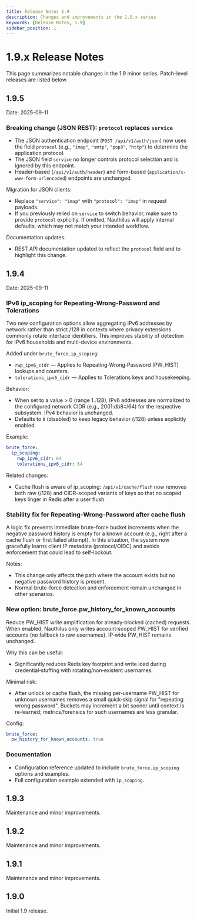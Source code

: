 ```yaml
---
title: Release Notes 1.9
description: Changes and improvements in the 1.9.x series
keywords: [Release Notes, 1.9]
sidebar_position: 1
---
```


# 1.9.x Release Notes

This page summarizes notable changes in the 1.9 minor series. Patch-level releases are listed below.

## 1.9.5

Date: 2025-09-11

### Breaking change (JSON REST): `protocol` replaces `service`

- The JSON authentication endpoint (`POST /api/v1/auth/json`) now uses the field `protocol` (e.g., `"imap"`, `"smtp"`, `"pop3"`, `"http"`) to determine the application protocol.
- The JSON field `service` no longer controls protocol selection and is ignored by this endpoint.
- Header-based (`/api/v1/auth/header`) and form-based (`application/x-www-form-urlencoded`) endpoints are unchanged.

Migration for JSON clients:
- Replace `"service": "imap"` with `"protocol": "imap"` in request payloads.
- If you previously relied on `service` to switch behavior, make sure to provide `protocol` explicitly. If omitted, Nauthilus will apply internal defaults, which may not match your intended workflow.

Documentation updates:
- REST API documentation updated to reflect the `protocol` field and to highlight this change.

## 1.9.4

Date: 2025-09-11

### IPv6 ip_scoping for Repeating‑Wrong‑Password and Tolerations

Two new configuration options allow aggregating IPv6 addresses by network rather than strict /128 in contexts where
privacy extensions commonly rotate interface identifiers. This improves stability of detection for IPv6 households and
multi-device environments.

Added under `brute_force.ip_scoping`:

- `rwp_ipv6_cidr` — Applies to Repeating‑Wrong‑Password (PW_HIST) lookups and counters.
- `tolerations_ipv6_cidr` — Applies to Tolerations keys and housekeeping.

Behavior:
- When set to a value > 0 (range 1..128), IPv6 addresses are normalized to the configured network CIDR (e.g., 2001:db8::/64)
  for the respective subsystem. IPv4 behavior is unchanged.
- Defaults to `0` (disabled) to keep legacy behavior (/128) unless explicitly enabled.

Example:
```yaml
brute_force:
  ip_scoping:
    rwp_ipv6_cidr: 64
    tolerations_ipv6_cidr: 64
```

Related changes:
- Cache flush is aware of ip_scoping: `/api/v1/cache/flush` now removes both raw (/128) and CIDR-scoped variants of keys
  so that no scoped keys linger in Redis after a user flush.

### Stability fix for Repeating‑Wrong‑Password after cache flush

A logic fix prevents immediate brute-force bucket increments when the negative password history is empty for a known
account (e.g., right after a cache flush or first failed attempt). In this situation, the system now gracefully learns
client IP metadata (protocol/OIDC) and avoids enforcement that could lead to self-lockout.

Notes:
- This change only affects the path where the account exists but no negative password history is present.
- Normal brute-force detection and enforcement remain unchanged in other scenarios.

### New option: brute_force.pw_history_for_known_accounts

Reduce PW_HIST write amplification for already‑blocked (cached) requests. When enabled, Nauthilus only writes
account‑scoped PW_HIST for verified accounts (no fallback to raw usernames). IP‑wide PW_HIST remains unchanged.

Why this can be useful:
- Significantly reduces Redis key footprint and write load during credential‑stuffing with rotating/non‑existent usernames.

Minimal risk:
- After unlock or cache flush, the missing per‑username PW_HIST for unknown usernames removes a small quick‑skip signal
  for "repeating wrong password". Buckets may increment a bit sooner until context is re‑learned; metrics/forensics for
  such usernames are less granular.

Config:
```yaml
brute_force:
  pw_history_for_known_accounts: true
```

### Documentation

- Configuration reference updated to include `brute_force.ip_scoping` options and examples.
- Full configuration example extended with `ip_scoping`.

## 1.9.3

Maintenance and minor improvements.

## 1.9.2

Maintenance and minor improvements.

## 1.9.1

Maintenance and minor improvements.

## 1.9.0

Initial 1.9 release.
